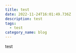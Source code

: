 ```yaml
---
title: test
date: 2022-11-24T16:01:49.736Z
description: test
tags:
  - test
category_name: blog
---
```

t﻿est